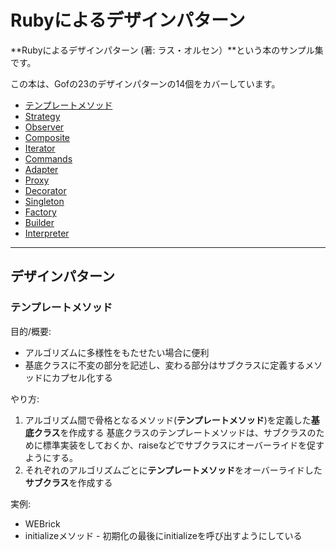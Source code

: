 # Rubyによるデザインパターン

**Rubyによるデザインパターン (著: ラス・オルセン）**という本のサンプル集です。

この本は、Gofの23のデザインパターンの14個をカバーしています。

* [テンプレートメソッド](#template-method)
* [Strategy](#strategy)
* [Observer](#observer)
* [Composite](#composite)
* [Iterator](#iterator)
* [Commands](#commands)
* [Adapter](#adapter)
* [Proxy](#proxy)
* [Decorator](#decorator)
* [Singleton](#singleton)
* [Factory](#factory)
* [Builder](#builder)
* [Interpreter](#interpreter)


----------------------------------------------------------------

## デザインパターン

### テンプレートメソッド<a name="template-method"></a>

目的/概要:
  * アルゴリズムに多様性をもたせたい場合に便利
  * 基底クラスに不変の部分を記述し、変わる部分はサブクラスに定義するメソッドにカプセル化する

やり方:
  1. アルゴリズム間で骨格となるメソッド(**テンプレートメソッド**)を定義した**基底クラス**を作成する
     基底クラスのテンプレートメソッドは、サブクラスのために標準実装をしておくか、raiseなどでサブクラスにオーバーライドを促すようにする。
  2. それぞれのアルゴリズムごとに**テンプレートメソッド**をオーバーライドした**サブクラス**を作成する

実例:
  * WEBrick
  * initializeメソッド - 初期化の最後にinitializeを呼び出すようにしている

